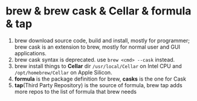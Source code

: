 
# brew & brew cask & Cellar & formula & tap
1. brew download source code, build and install, mostly for programmer; brew cask is an extension to brew, mostly for normal user and GUI applications.
2. brew cask syntax is deprecated. use `brew <cmd> --cask` instead.
3. brew install things to **Cellar** dir `/usr/local/Cellar` on Intel CPU and `/opt/homebrew/Cellar` on Apple Silicon.
4. **formula** is the package definition for brew, **casks** is the one for Cask
5. **tap**(Third Party Repository) is the source of formula, brew tap adds more repos to the list of formula that brew needs
